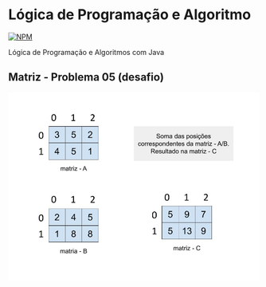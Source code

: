 # Lógica de Programação e Algoritmo
[![NPM](https://img.shields.io/npm/l/react)](https://github.com/MarceloJoia/dscatalog/blob/main/LICENSE)

Lógica de Programação e Algoritmos com Java

## Matriz - Problema 05 (desafio)
![Web Home](https://github.com/MarceloJoia/LogicaProgramacaoAlgoritmos/blob/main/assets/testeDeMesa.jpg)




